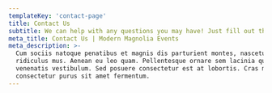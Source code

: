 ```yaml
---
templateKey: 'contact-page'
title: Contact Us
subtitle: We can help with any questions you may have! Just fill out the form below to get the ball rolling.
meta_title: Contact Us | Modern Magnolia Events
meta_description: >-
  Cum sociis natoque penatibus et magnis dis parturient montes, nascetur
  ridiculus mus. Aenean eu leo quam. Pellentesque ornare sem lacinia quam
  venenatis vestibulum. Sed posuere consectetur est at lobortis. Cras mattis
  consectetur purus sit amet fermentum.
---
```


